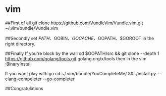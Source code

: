 # vim

##First of all
git clone https://github.com/VundleVim/Vundle.vim.git ~/.vim/bundle/Vundle.vim

##Secondly
set $PATH、$GOBIN、$GOCACHE、$GOPATH、$GOROOT in the right directory.

##Finally
If you're block by the wall
cd $GOPATH/src && git clone --depth 1 https://github.com/golang/tools.git golang.org/x/tools
then in the vim
:BinaryInstall

If you want play with go
cd ~/.vim/bundle/YouCompleteMe/ && ./install.py --clang-compeleter --go-completer

##Congratulations

